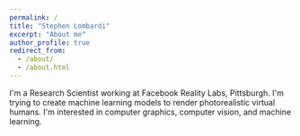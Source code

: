 ```yaml
---
permalink: /
title: "Stephen Lombardi"
excerpt: "About me"
author_profile: true
redirect_from: 
  - /about/
  - /about.html
---
```


I'm a Research Scientist working at Facebook Reality Labs, Pittsburgh. I'm trying to create machine learning models to render photorealistic virtual humans. I'm interested in computer graphics, computer vision, and machine learning.

